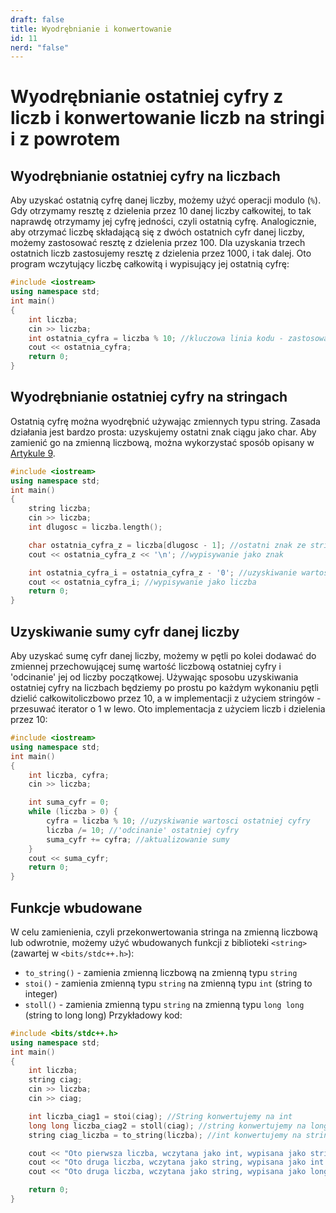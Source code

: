 ```yaml
---
draft: false
title: Wyodrębnianie i konwertowanie
id: 11
nerd: "false"
---
```

# Wyodrębnianie ostatniej cyfry z liczb i konwertowanie liczb na stringi i z powrotem
## Wyodrębnianie ostatniej cyfry na liczbach
Aby uzyskać ostatnią cyfrę danej liczby, możemy użyć operacji modulo (`%`). Gdy otrzymamy resztę z dzielenia przez 10 danej liczby całkowitej, to tak naprawdę otrzymamy jej cyfrę jedności, czyli ostatnią cyfrę. Analogicznie, aby otrzymać liczbę składającą się z dwóch ostatnich cyfr danej liczby, możemy zastosować resztę z dzielenia przez 100. Dla uzyskania trzech ostatnich liczb zastosujemy resztę z dzielenia przez 1000, i tak dalej.
Oto program wczytujący liczbę całkowitą i wypisujący jej ostatnią cyfrę:
```cpp
#include <iostream>
using namespace std;
int main()
{
    int liczba;
    cin >> liczba;
    int ostatnia_cyfra = liczba % 10; //kluczowa linia kodu - zastosowanie reszty z dzielenia przez 10
    cout << ostatnia_cyfra;
    return 0;
}
```
## Wyodrębnianie ostatniej cyfry na stringach
Ostatnią cyfrę można wyodrębnić używając zmiennych typu string. Zasada działania jest bardzo prosta: uzyskujemy ostatni znak ciągu jako char. Aby zamienić go na zmienną liczbową, można wykorzystać sposób opisany w [Artykule 9](https://dawkawody.github.io/Informejtycy/articles/9-ascii/).
```cpp
#include <iostream>
using namespace std;
int main()
{
    string liczba;
    cin >> liczba;
    int dlugosc = liczba.length();

    char ostatnia_cyfra_z = liczba[dlugosc - 1]; //ostatni znak ze stringa
    cout << ostatnia_cyfra_z << '\n'; //wypisywanie jako znak

    int ostatnia_cyfra_i = ostatnia_cyfra_z - '0'; //uzyskiwanie wartosci liczbowej uzywajac sposobu z artykulu 9
    cout << ostatnia_cyfra_i; //wypisywanie jako liczba
    return 0;
}

```
## Uzyskiwanie sumy cyfr danej liczby
Aby uzyskać sumę cyfr danej liczby, możemy w pętli po kolei dodawać do zmiennej przechowującej sumę wartość liczbową ostatniej cyfry i 'odcinanie' jej od liczby początkowej. Używając sposobu uzyskiwania ostatniej cyfry na liczbach będziemy po prostu po każdym wykonaniu pętli dzielić całkowitoliczbowo przez 10, a w implementacji z użyciem stringów - przesuwać iterator o 1 w lewo.
Oto implementacja z użyciem liczb i dzielenia przez 10:
```cpp
#include <iostream>
using namespace std;
int main()
{
    int liczba, cyfra;
    cin >> liczba;

    int suma_cyfr = 0;
    while (liczba > 0) {
        cyfra = liczba % 10; //uzyskiwanie wartosci ostatniej cyfry
        liczba /= 10; //'odcinanie' ostatniej cyfry
        suma_cyfr += cyfra; //aktualizowanie sumy
    }
    cout << suma_cyfr;
    return 0;
}

```
## Funkcje wbudowane
W celu zamienienia, czyli przekonwertowania stringa na zmienną liczbową lub odwrotnie, możemy użyć wbudowanych funkcji z biblioteki `<string>`(zawartej w `<bits/stdc++.h>`):
- `to_string()` - zamienia zmienną liczbową na zmienną typu `string`
- `stoi()` - zamienia zmienną typu `string` na zmienną typu `int` (string to integer)
- `stoll()` - zamienia zmienną typu `string` na zmienną typu `long long` (string to long long)
Przykładowy kod:
```cpp
#include <bits/stdc++.h>
using namespace std;
int main()
{
    int liczba;
    string ciag;
    cin >> liczba;
    cin >> ciag;

    int liczba_ciag1 = stoi(ciag); //String konwertujemy na int
    long long liczba_ciag2 = stoll(ciag); //string konwertujemy na long long
    string ciag_liczba = to_string(liczba); //int konwertujemy na string

    cout << "Oto pierwsza liczba, wczytana jako int, wypisana jako string: " << ciag_liczba << '\n';
    cout << "Oto druga liczba, wczytana jako string, wypisana jako int: " << liczba_ciag1 << '\n';
    cout << "Oto druga liczba, wczytana jako string, wypisana jako long long: " << liczba_ciag2;

    return 0;
}

```
